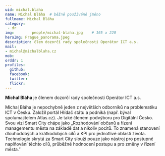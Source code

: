 ```yaml
---
uid: michal.blaha
name: Michal Bláha	# běžně používáné jméno
fullname: Michal Bláha
category:
 - dr
img: 		people/michal-blaha.jpg    # 165 x 220
heroImg: Prague_panorama.jpeg
description: člen dozorčí rady společnosti Operátor ICT a.s.
mail:
- michal@michalblaha.cz
mob: 
orddr: 1
profiles:
  github:                 
  facebook: 		  
  twitter: 		  
  flickr:     		  
---
```


**Michal Bláha** je členem dozorčí rady společnosti Operátor ICT a.s.

Michal Bláha je nepochybně jeden z největších odborníků na problematiku ICT v Česku. Založil portál Hlídač státu a podniká (např. býval spolumajitelem Atlas.cz). Je také členem podvýboru pro Digitální Česko. Svou vizi Smart City chápe jako „Rozhodování občanů a řízení managementu města na základě dat a nikoliv pocitů. To znamená stanovení dlouhodobých a krátkodobých cílů a KPI pro jednotlivé oblasti života. Technologie skrytá za Smart City slouží pouze jako nástroj pro postupné naplňování těchto cílů, průběžné hodnocení postupu a pro změny v řízení města.”
